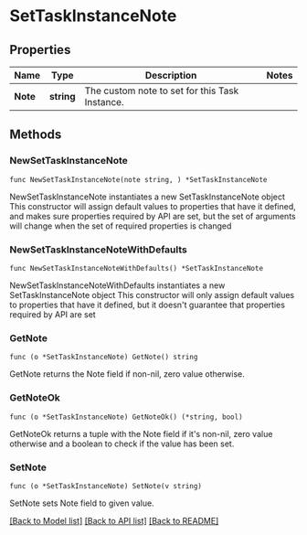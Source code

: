 <!--
 Licensed to the Apache Software Foundation (ASF) under one
 or more contributor license agreements.  See the NOTICE file
 distributed with this work for additional information
 regarding copyright ownership.  The ASF licenses this file
 to you under the Apache License, Version 2.0 (the
 "License"); you may not use this file except in compliance
 with the License.  You may obtain a copy of the License at

   http://www.apache.org/licenses/LICENSE-2.0

 Unless required by applicable law or agreed to in writing,
 software distributed under the License is distributed on an
 "AS IS" BASIS, WITHOUT WARRANTIES OR CONDITIONS OF ANY
 KIND, either express or implied.  See the License for the
 specific language governing permissions and limitations
 under the License.
 -->

# SetTaskInstanceNote

## Properties

Name | Type | Description | Notes
------------ | ------------- | ------------- | -------------
**Note** | **string** | The custom note to set for this Task Instance. | 

## Methods

### NewSetTaskInstanceNote

`func NewSetTaskInstanceNote(note string, ) *SetTaskInstanceNote`

NewSetTaskInstanceNote instantiates a new SetTaskInstanceNote object
This constructor will assign default values to properties that have it defined,
and makes sure properties required by API are set, but the set of arguments
will change when the set of required properties is changed

### NewSetTaskInstanceNoteWithDefaults

`func NewSetTaskInstanceNoteWithDefaults() *SetTaskInstanceNote`

NewSetTaskInstanceNoteWithDefaults instantiates a new SetTaskInstanceNote object
This constructor will only assign default values to properties that have it defined,
but it doesn't guarantee that properties required by API are set

### GetNote

`func (o *SetTaskInstanceNote) GetNote() string`

GetNote returns the Note field if non-nil, zero value otherwise.

### GetNoteOk

`func (o *SetTaskInstanceNote) GetNoteOk() (*string, bool)`

GetNoteOk returns a tuple with the Note field if it's non-nil, zero value otherwise
and a boolean to check if the value has been set.

### SetNote

`func (o *SetTaskInstanceNote) SetNote(v string)`

SetNote sets Note field to given value.



[[Back to Model list]](../README.md#documentation-for-models) [[Back to API list]](../README.md#documentation-for-api-endpoints) [[Back to README]](../README.md)


